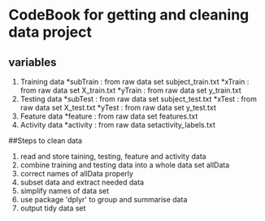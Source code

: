 # CodeBook for getting and cleaning data project
## variables
1. Training data
*subTrain : from raw data set subject_train.txt
*xTrain : from raw data set X_train.txt
*yTrain : from raw data set y_train.txt
2. Testing data
*subTest : from raw data set subject_test.txt
*xTest : from raw data set X_test.txt
*yTest : from raw data set y_test.txt
3. Feature data
*feature : from raw data set features.txt
4. Activity data
*activity : from raw data setactivity_labels.txt

##Steps to clean data
1. read and store taining, testing, feature and activity data
2. combine training and testing data into a whole data set allData
3. correct names of allData properly
4. subset data and extract needed data
5. simplify names of data set
6. use package 'dplyr' to group and summarise data
7. output tidy data set
